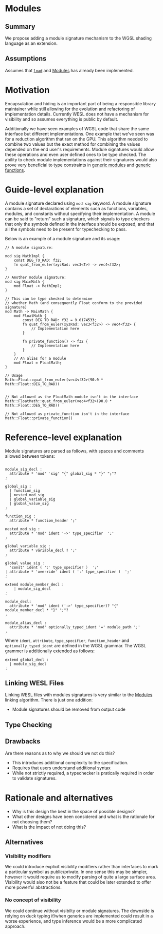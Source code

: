 # Modules

## Summary

We propose adding a module signature mechanism to the WGSL shading language as an extension.

## Assumptions

Assumes that [`load`](./Imports.md) and [Modules](./Modules.md) has already been implemented.

# Motivation

Encapsulation and hiding is an important part of being a responsible library maintainer while still allowing for 
the evolution and refactoring of implementation details. Currently WESL does not have a mechanism for visibility and so 
assumes everything is public by default.

Additionally we have seen examples of WGSL code that share the same interface but different implementations. One example 
that we've seen was for a reduction algorithm that ran on the GPU. This algorithm needed to combine two values but the exact method for combining the values depended on the end user's requirements. Module signatures would allow these operations and even user defined ones to be type checked. The ability to check module implementations against their signatures would also prove very beneficial to type constraints in [generic modules](./GenericModules.md) and [generic functions](./GenericFunctions.md).

# Guide-level explanation

A module signature declared using `mod sig` keyword. A module signature contains a set of declarations of elements such as functions, variables, modules, and constants without specifying their implementation. A module can be said to "return" such a signature, which signals to type checkers that only the symbols defined in the interface should be exposed, and that all the symbols need to be present for typechecking to pass.

Below is an example of a module signature and its usage:

```wgsl
// A module signature:

mod sig MathImpl {
    const DEG_TO_RAD: f32;
    fn quat_from_euler(xyzRad: vec3<T>) -> vec4<f32>;
}

// Another module signature:
mod sig MainMath {
    mod Float -> MathImpl;
}

// This can be type checked to determine 
// whether Math (and consequently Float conform to the provided signature)
mod Math -> MainMath {
    mod FloatMath {
        const DEG_TO_RAD: f32 = 0.0174533;
        fn quat_from_euler(xyzRad: vec3<f32>) -> vec4<f32> {
            // Implementation here
        }

        fn private_function() -> f32 {
            // Implementation here
        }
    }
    // An alias for a module
    mod Float = FloatMath;
}

// Usage
Math::Float::quat_from_euler(vec4<f32>(90.0 * Math::Float::DEG_TO_RAD))


// Not allowed as the FloatMath module isn't in the interface
Math::FloatMath::quat_from_euler(vec4<f32>(90.0 * Math::Float::DEG_TO_RAD))

// Not allowed as private_function isn't in the interface
Math::Float::private_function()
```

# Reference-level explanation

Module signatures are parsed as follows, with spaces and comments allowed between tokens:

```bnf

module_sig_decl :
  attribute * 'mod' 'sig' "{" global_sig * "}" ";"?
;

global_sig :
  | function_sig
  | nested_mod_sig
  | global_variable_sig
  | global_value_sig
;

function_sig : 
  attribute * function_header ';'

nested_mod_sig : 
  attribute * 'mod' ident '->' type_specifier  ';'
;

global_variable_sig :
  attribute * variable_decl ? ';'
;

global_value_sig :
  'const' ident ( ':' type_specifier )  ';'
| attribute * 'override' ident ( ':' type_specifier )  ';'
;

extend module_member_decl : 
    | module_sig_decl
;

module_decl:  
  attribute * 'mod' ident ('->' type_specifier)? "{" module_member_decl * "}" ";"?
;

module_alias_decl :
  attribute * 'mod' optionally_typed_ident '=' module_path ';'
;

```

Where `ident`, `attribute`, `type_specifier`, `function_header` and `optionally_typed_ident` are defined in the WGSL grammar. The WGSL grammer is additionally extended as follows: 

```bnf
extend global_decl :
  | module_sig_decl
;
```

## Linking WESL Files

Linking WESL files with modules signatures is very similar to the [Modules](./Modules.md) linking algorithm. There is just 
one addition:

- Module signatures should be removed from output code

## Type Checking

<!-- TODO -->

## Drawbacks

Are there reasons as to why we should we not do this?

- This introduces additional complexity to the specification.
- Requires that users understand additional syntax
- While not strictly required, a typechecker is pratically required in order to validate signatures.

# Rationale and alternatives

- Why is this design the best in the space of possible designs?
- What other designs have been considered and what is the rationale for not choosing them?
- What is the impact of not doing this?

## Alternatives 

### Visibility modifiers 

We could introduce explicit visibility modifiers rather than interfaces to mark a particular symbol as public/private.
In one sense this may be simpler, however it would require us to modify parsing of quite a large surface area. 
Visibility would also not be a feature that could be later extended to offer more powerful abstractions.

### No concept of visibility 

We could continue without visibilty or module signatures. The downside is relying on duck typing if/when generics are implemented could result in a worse experience, and type inference would be a more complicated approach.



